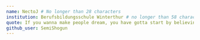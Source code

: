 ```yaml
---
name: NectoJ # No longer than 28 characters
institution: Berufsbildungsschule Winterthur # no longer than 58 characters
quote: If you wanna make people dream, you have gotta start by believing in that dream yourself! # no longer than 100 characters, avoid using quotes(") to guarantee the format remains the same.
github_user: SemiShogun
---
```

